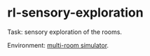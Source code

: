 # rl-sensory-exploration
Task: sensory exploration of the rooms.

Environment: [multi-room simulator](https://github.com/g-e0s/mapgen).
